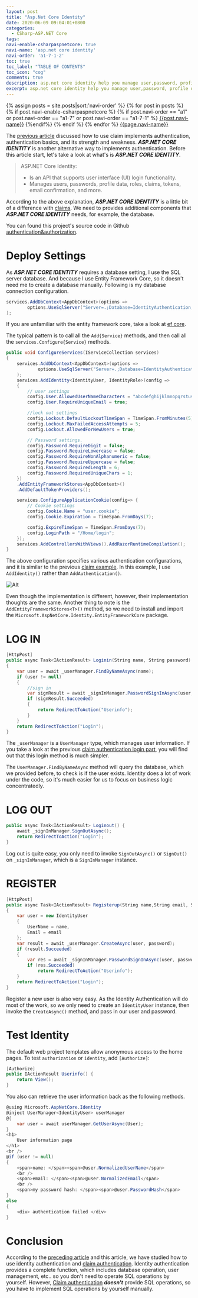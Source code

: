 ```yaml
---
layout: post
title: "Asp.Net Core Identity"
date: 2020-06-09 09:04:01+0800
categories:
  - CSharp-ASP.NET Core
tags:
navi-enable-csharpaspnetcore: true
navi-name: 'asp.net core identity'
navi-order: 'a1-7-1-2'
toc: true
toc_label: "TABLE OF CONTENTS"
toc_icon: "cog"
comments: true
description: asp.net core identity help you manage user,password, profile data,roles, claims,email confirmation etc...
excerpt: asp.net core identity help you manage user,password, profile data,roles, claims,email confirmation etc...
---
```

<!--navigation bar-->
<div class='navi-link-container'>
  {% assign posts = site.posts|sort:'navi-order' %}
  {% for post in posts %}
    {% if post.navi-enable-csharpaspnetcore %}
        {% if post.navi-order == "a1" or 
              post.navi-order == "a1-7" or 
              post.navi-order == "a1-7-1" %}
            <a href="{{ site.baseurl }}{{ post.url }}" class='navi-link'>{{post.navi-name}}</a>
        {%endif%}
    {% endif %}
  {% endfor %}
<a class='navi-link' href="">{{page.navi-name}}</a>
</div>

<!--navigation bar-->
The [previous article][1] discussed how to use claim implements authentication, authentication basics, and its strength and weakness. ***ASP.NET CORE IDENTITY*** is another alternative way to implements authentication. Before this article start, let's take a look at what's is ***ASP.NET CORE IDENTITY***.

>ASP.NET Core Identity:
>
>   * Is an API that supports user interface (UI) login functionality.
>   * Manages users, passwords, profile data, roles, claims, tokens, email confirmation, and more.

According to the above explanation, ***ASP.NET CORE IDENTITY*** is a little bit of a difference with [claims][1]. We need to provides additional components that ***ASP.NET CORE IDENTITY*** needs, for example, the database. 

You can found this project's source code in Github [authentication&authorization][2].

# Deploy Settings
As ***ASP.NET CORE IDENTITY*** requires a database setting, I use the SQL server database. And because I use Entity Framework Core, so it doesn't need me to create a database manually. Following is my database connection configuration.
```c#
services.AddDbContext<AppDbContext>(options =>
        options.UseSqlServer("Server=.;Database=IdentityAuthentication;Trusted_Connection=True;")
);
```
If you are unfamiliar with the entity framework core, take a look at [ef core][3].

The typical pattern is to call all the `Add{Service}` methods, and then call all the `services.Configure{Service}` methods.
```c#
public void ConfigureServices(IServiceCollection services)
{
    services.AddDbContext<AppDbContext>(options =>
            options.UseSqlServer("Server=.;Database=IdentityAuthentication;Trusted_Connection=True;")
    );
    services.AddIdentity<IdentityUser, IdentityRole>(config =>
    {
        // user settings
        config.User.AllowedUserNameCharacters = "abcdefghijklmnopqrstuvwxyzABCDEFGHIJKLMNOPQRSTUVWXYZ0123456789-._@+ ";
        config.User.RequireUniqueEmail = true;

        //lock out settings
        config.Lockout.DefaultLockoutTimeSpan = TimeSpan.FromMinutes(5);
        config.Lockout.MaxFailedAccessAttempts = 5;
        config.Lockout.AllowedForNewUsers = true;

        // Password settings.
        config.Password.RequireDigit = false;
        config.Password.RequireLowercase = false;
        config.Password.RequireNonAlphanumeric = false;
        config.Password.RequireUppercase = false;
        config.Password.RequiredLength = 6;
        config.Password.RequiredUniqueChars = 1;
    })
    .AddEntityFrameworkStores<AppDbContext>()
    .AddDefaultTokenProviders();

    services.ConfigureApplicationCookie(config=> {
        // Cookie settings
        config.Cookie.Name = "user.cookie";
        config.Cookie.Expiration = TimeSpan.FromDays(7);

        config.ExpireTimeSpan = TimeSpan.FromDays(7);
        config.LoginPath = "/Home/login";
    });
    services.AddControllersWithViews().AddRazorRuntimeCompilation();
}
```
The above configuration specifies various authentication configurations, and it is similar to the previous [claim example][4]. In this example, I use `AddIdentity()` rather than `AddAuthentication()`.

![Alt][5]

Even though the implementation is different, however, their implementation thoughts are the same. Another thing to note is the `AddEntityFrameworkStores<T>()` method, so we need to install and import the `Microsoft.AspNetCore.Identity.EntityFrameworkCore` package.


# LOG IN
```c#
[HttpPost]
public async Task<IActionResult> Loginin(String name, String password)
{
    var user = await _userManager.FindByNameAsync(name);
    if (user != null)
    {
        //sign in
        var signResult = await _signInManager.PasswordSignInAsync(user, password, false, false);
        if (signResult.Succeeded)
        {
            return RedirectToAction("Userinfo");
        }
    }
    return RedirectToAction("Login");
}
```
The `_userManager` is a `UserManager` type, which manages user information. If you take a look at the previous [claim authentication login part][6], you will find out that this login method is much simpler.

The `UserManager.FindByNameAsync` method will query the database, which we provided before, to check is if the user exists. Identity does a lot of work under the code, so it's much easier for us to focus on business logic concentratedly.

# LOG OUT
```c#
public async Task<IActionResult> Loginout() {
    await _signInManager.SignOutAsync();
    return RedirectToAction("Login");
}
```
Log out is quite easy, you only need to invoke `SignOutAsync()` or `SignOut()` on `_signInManager`, which is a `SignInManager` instance.
# REGISTER
```c#
[HttpPost]
public async Task<IActionResult> Registerup(String name,String email, String password)
{
    var user = new IdentityUser
    {
        UserName = name,
        Email = email
    };
    var result = await _userManager.CreateAsync(user, password);
    if (result.Succeeded)
    {
        var res = await _signInManager.PasswordSignInAsync(user, password, false, false);
        if (res.Succeeded)
            return RedirectToAction("Userinfo");
    }
    return RedirectToAction("Login");
}
```
Register a new user is also very easy. As the Identity Authentication will do most of the work, so we only need to create an `IdentityUser` instance, then invoke the `CreateAsync()` method, and pass in our user and password.

# Test Identity
The default web project templates allow anonymous access to the home pages. To test `authorization` or `identity`, add `[Authorize]`:
```c#
[Authorize]
public IActionResult Userinfo() {
    return View();
}
```
You also can retrieve the user information back as the following methods.
```cs
@using Microsoft.AspNetCore.Identity
@inject UserManager<IdentityUser> userManager
@{
    var user = await userManager.GetUserAsync(User);
}
<h1>
    User information page
</h1>
<br />
@if (user != null)
{
    <span>name: </span><span>@user.NormalizedUserName</span>
    <br />
    <span>email: </span><span>@user.NormalizedEmail</span>
    <br />
    <span>my password hash: </span><span>@user.PasswordHash</span>
}
else
{
    <div> authentication failed </div>
}
```

# Conclusion
According to the [preceding article][1] and this article, we have studied how to use identity authentication and [claim authentication][1]. Identity authentication provides a complete function, which includes database operation, user management, etc.. so you don't need to operate SQL operations by yourself. However, [Claim authentication][1] ***doesn't*** provide SQL operations, so you have to implement SQL operations by yourself manually.


[1]: https://voltwu.github.io/blog/csharp-asp.net%20core/2020/06/08/authentication-and-authorization-basics/
[2]: https://github.com/voltwu/C-Sharp-Web-Net-Core-authentication-and-authorization
[3]: https://voltwu.github.io/blog/csharp-ef/2020/02/28/Entitiy-Framework-Tutorial/
[4]: https://voltwu.github.io/blog/csharp-asp.net%20core/2020/06/08/authentication-and-authorization-basics/#deploy-authentication-settings
[5]: /public/img/2020-06-09-aspnetcore-identity-a.png
[6]: https://voltwu.github.io/blog/csharp-asp.net%20core/2020/06/08/authentication-and-authorization-basics/#log-in